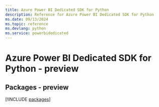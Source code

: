 ```yaml
---
title: Azure Power BI Dedicated SDK for Python
description: Reference for Azure Power BI Dedicated SDK for Python
ms.date: 09/13/2024
ms.topic: reference
ms.devlang: python
ms.service: powerbidedicated
---
```

# Azure Power BI Dedicated SDK for Python - preview
## Packages - preview
[!INCLUDE [packages](power-bi-dedicated-index.md)]